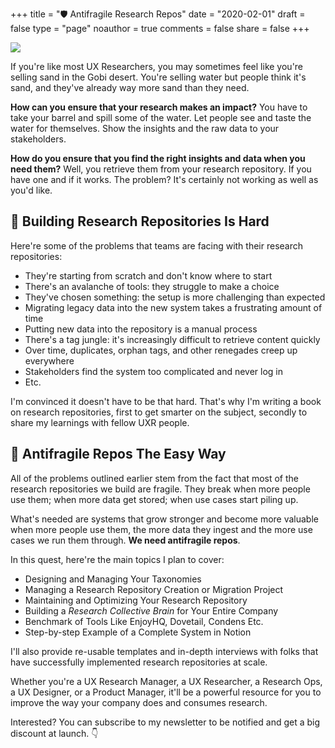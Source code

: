 +++
title = "🛡️ Antifragile Research Repos"
date = "2020-02-01"
draft = false
type = "page"
noauthor = true
comments = false
share = false
+++

![](/images/uploads/beautiful-library-interior.jpg)

If you're like most UX Researchers, you may sometimes feel like you're selling sand in the Gobi desert. You're selling water but people think it's sand, and they've already way more sand than they need.

**How can you ensure that your research makes an impact?** You have to take your barrel and spill some of the water. Let people see and taste the water for themselves. Show the insights and the raw data to your stakeholders.

**How do you ensure that you find the right insights and data when you need them?** Well, you retrieve them from your research repository. If you have one and if it works. The problem? It's certainly not working as well as you'd like.

## 🤷 Building Research Repositories Is Hard

Here're some of the problems that teams are facing with their research repositories:

- They're starting from scratch and don't know where to start
- There's an avalanche of tools: they struggle to make a choice
- They've chosen something: the setup is more challenging than expected
- Migrating legacy data into the new system takes a frustrating amount of time
- Putting new data into the repository is a manual process
- There's a tag jungle: it's increasingly difficult to retrieve content quickly
- Over time, duplicates, orphan tags, and other renegades creep up everywhere
- Stakeholders find the system too complicated and never log in
- Etc.

I'm convinced it doesn't have to be that hard. That's why I'm writing a book on research repositories, first to get smarter on the subject, secondly to share my learnings with fellow UXR people.

## 🔰 Antifragile Repos The Easy Way

All of the problems outlined earlier stem from the fact that most of the research repositories we build are fragile. They break when more people use them; when more data get stored; when use cases start piling up.

What's needed are systems that grow stronger and become more valuable when more people use them, the more data they ingest and the more use cases we run them through. **We need antifragile repos**.

In this quest, here're the main topics I plan to cover:

- Designing and Managing Your Taxonomies
- Managing a Research Repository Creation or Migration Project
- Maintaining and Optimizing Your Research Repository
- Building a *Research Collective Brain* for Your Entire Company
- Benchmark of Tools Like EnjoyHQ, Dovetail, Condens Etc.
- Step-by-step Example of a Complete System in Notion

I'll also provide re-usable templates and in-depth interviews with folks that have successfully implemented research repositories at scale.

Whether you're a UX Research Manager, a UX Researcher, a Research Ops, a UX Designer, or a Product Manager, it'll be a powerful resource for you to improve the way your company does and consumes research.

Interested? You can subscribe to my newsletter to be notified and get a big discount at launch. 👇
